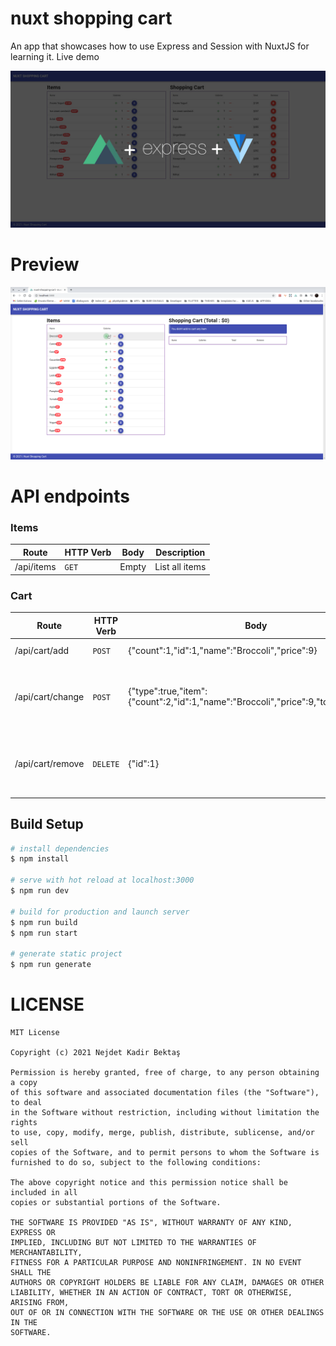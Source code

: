 # nuxt shopping cart
An app that showcases how to use Express and Session with NuxtJS for learning it. Live demo

![cover](doc/cover.jpg)

# Preview
![preview](doc/preview.gif)

# API endpoints
### Items
| Route | HTTP Verb	 | Body	 | Description	 |
| --- | --- | --- | --- |
| /api/items | `GET` | Empty | List all items |

### Cart
| Route | HTTP Verb	 | Body	 | Description	 |
| --- | --- | --- | --- |
| /api/cart/add | `POST` | {"count":1,"id":1,"name":"Broccoli","price":9} | Add item to cart |
| /api/cart/change | `POST` | {"type":true,"item":{"count":2,"id":1,"name":"Broccoli","price":9,"totalPrice":18}} | Change item count from session and calculate total price |
| /api/cart/remove | `DELETE` | {"id":1} | Remove item by id from session and calculate total price |


## Build Setup
```bash
# install dependencies
$ npm install

# serve with hot reload at localhost:3000
$ npm run dev

# build for production and launch server
$ npm run build
$ npm run start

# generate static project
$ npm run generate
```

# LICENSE
```
MIT License

Copyright (c) 2021 Nejdet Kadir Bektaş

Permission is hereby granted, free of charge, to any person obtaining a copy
of this software and associated documentation files (the "Software"), to deal
in the Software without restriction, including without limitation the rights
to use, copy, modify, merge, publish, distribute, sublicense, and/or sell
copies of the Software, and to permit persons to whom the Software is
furnished to do so, subject to the following conditions:

The above copyright notice and this permission notice shall be included in all
copies or substantial portions of the Software.

THE SOFTWARE IS PROVIDED "AS IS", WITHOUT WARRANTY OF ANY KIND, EXPRESS OR
IMPLIED, INCLUDING BUT NOT LIMITED TO THE WARRANTIES OF MERCHANTABILITY,
FITNESS FOR A PARTICULAR PURPOSE AND NONINFRINGEMENT. IN NO EVENT SHALL THE
AUTHORS OR COPYRIGHT HOLDERS BE LIABLE FOR ANY CLAIM, DAMAGES OR OTHER
LIABILITY, WHETHER IN AN ACTION OF CONTRACT, TORT OR OTHERWISE, ARISING FROM,
OUT OF OR IN CONNECTION WITH THE SOFTWARE OR THE USE OR OTHER DEALINGS IN THE
SOFTWARE.
```
